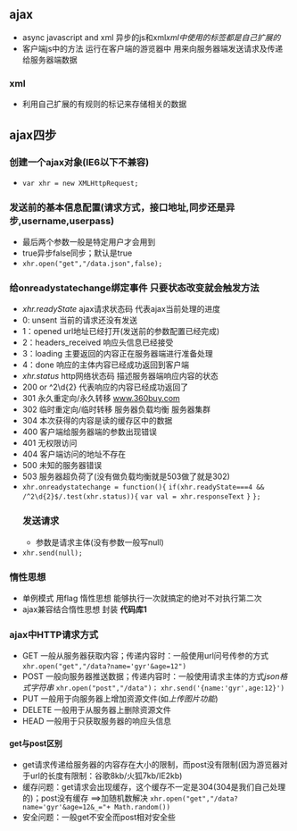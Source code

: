 ## ajax
- async javascript and xml  异步的js和xml*xml中使用的标签都是自己扩展的*
- 客户端js中的方法 运行在客户端的游览器中 用来向服务器端发送请求及传递给服务器端数据
### xml
- 利用自己扩展的有规则的标记来存储相关的数据
## ajax四步
### 创建一个ajax对象(IE6以下不兼容)
- `var xhr = new XMLHttpRequest;`
### 发送前的基本信息配置(请求方式，接口地址,同步还是异步,username,userpass)
- 最后两个参数一般是特定用户才会用到
- true异步false同步；默认是true
- `xhr.open("get","/data.json",false);`
### 给onreadystatechange绑定事件 只要状态改变就会触发方法
- *xhr.readyState* ajax请求状态码 代表ajax当前处理的进度
- 0: unsent 当前的请求还没有发送
- 1：opened url地址已经打开(发送前的参数配置已经完成)
- 2：headers_received 响应头信息已经接受
- 3：loading 主要返回的内容正在服务器端进行准备处理
- 4：done 响应的主体内容已经成功返回到客户端
- *xhr.status* http网络状态码 描述服务器端响应内容的状态
- 200 or ^2\d{2} 代表响应的内容已经成功返回了
- 301 永久重定向/永久转移 www.360buy.com
- 302 临时重定向/临时转移 服务器负载均衡 服务器集群
- 304 本次获得的内容是读的缓存区中的数据
- 400 客户端给服务器端的参数出现错误
- 401 无权限访问
- 404 客户端访问的地址不存在
- 500 未知的服务器错误
- 503 服务器超负荷了(没有做负载均衡就是503做了就是302)
- `xhr.onreadystatechange = function(){`
    `if(xhr.readyState===4 && /^2\d{2}$/.test(xhr.status)){`
      `var val = xhr.responseText`
    `}`
  `};`
  ### 发送请求
  - 参数是请求主体(没有参数一般写null)
- `xhr.send(null);`
### 惰性思想
- 单例模式 用flag 惰性思想 能够执行一次就搞定的绝对不对执行第二次
- ajax兼容结合惰性思想 封装 **代码库1**
### ajax中HTTP请求方式
- GET 一般从服务器获取内容；传递内容时：一般使用url问号传参的方式
`xhr.open("get","/data?name='gyr'&age=12")`
- POST 一般向服务器推送数据；传递内容时：一般使用请求主体的方式*json格式字符串*
`xhr.open("post","/data")；`
`xhr.send('{name:'gyr',age:12}')`
- PUT 一般用于向服务器上增加资源文件(如*上传图片功能*)
- DELETE 一般用于从服务器上删除资源文件
- HEAD 一般用于只获取服务器的响应头信息
#### get与post区别
- get请求传递给服务器的内容存在大小的限制，而post没有限制(因为游览器对于url的长度有限制：谷歌8kb/火狐7kb/IE2kb)
- 缓存问题：get请求会出现缓存，这个缓存不一定是304(304是我们自己处理的)；post没有缓存 ==>加随机数解决
`xhr.open("get","/data?name='gyr'&age=12&_="+ Math.random())`
- 安全问题：一般get不安全而post相对安全些
